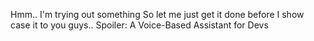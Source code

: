 Hmm.. I'm trying out something So let me just get it done before I show case it to you guys..
Spoiler: A Voice-Based Assistant for Devs
